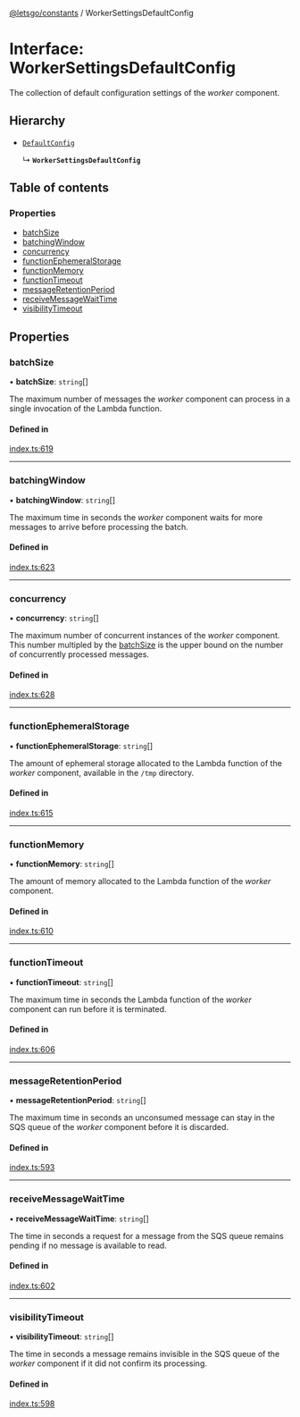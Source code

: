 [@letsgo/constants](../README.md) / WorkerSettingsDefaultConfig

# Interface: WorkerSettingsDefaultConfig

The collection of default configuration settings of the _worker_ component.

## Hierarchy

- [`DefaultConfig`](DefaultConfig.md)

  ↳ **`WorkerSettingsDefaultConfig`**

## Table of contents

### Properties

- [batchSize](WorkerSettingsDefaultConfig.md#batchsize)
- [batchingWindow](WorkerSettingsDefaultConfig.md#batchingwindow)
- [concurrency](WorkerSettingsDefaultConfig.md#concurrency)
- [functionEphemeralStorage](WorkerSettingsDefaultConfig.md#functionephemeralstorage)
- [functionMemory](WorkerSettingsDefaultConfig.md#functionmemory)
- [functionTimeout](WorkerSettingsDefaultConfig.md#functiontimeout)
- [messageRetentionPeriod](WorkerSettingsDefaultConfig.md#messageretentionperiod)
- [receiveMessageWaitTime](WorkerSettingsDefaultConfig.md#receivemessagewaittime)
- [visibilityTimeout](WorkerSettingsDefaultConfig.md#visibilitytimeout)

## Properties

### batchSize

• **batchSize**: `string`[]

The maximum number of messages the _worker_ component can process in a single invocation of the Lambda function.

#### Defined in

[index.ts:619](https://github.com/tjanczuk/letsgo/blob/66e0983/packages/constants/src/index.ts#L619)

___

### batchingWindow

• **batchingWindow**: `string`[]

The maximum time in seconds the _worker_ component waits for more messages to arrive before processing the batch.

#### Defined in

[index.ts:623](https://github.com/tjanczuk/letsgo/blob/66e0983/packages/constants/src/index.ts#L623)

___

### concurrency

• **concurrency**: `string`[]

The maximum number of concurrent instances of the _worker_ component.
This number multipled by the [batchSize](WorkerSettingsDefaultConfig.md#batchsize) is the upper bound on the number of concurrently processed messages.

#### Defined in

[index.ts:628](https://github.com/tjanczuk/letsgo/blob/66e0983/packages/constants/src/index.ts#L628)

___

### functionEphemeralStorage

• **functionEphemeralStorage**: `string`[]

The amount of ephemeral storage allocated to the Lambda function of the _worker_ component, available
in the `/tmp` directory.

#### Defined in

[index.ts:615](https://github.com/tjanczuk/letsgo/blob/66e0983/packages/constants/src/index.ts#L615)

___

### functionMemory

• **functionMemory**: `string`[]

The amount of memory allocated to the Lambda function of the _worker_ component.

#### Defined in

[index.ts:610](https://github.com/tjanczuk/letsgo/blob/66e0983/packages/constants/src/index.ts#L610)

___

### functionTimeout

• **functionTimeout**: `string`[]

The maximum time in seconds the Lambda function of the _worker_ component can run before it is terminated.

#### Defined in

[index.ts:606](https://github.com/tjanczuk/letsgo/blob/66e0983/packages/constants/src/index.ts#L606)

___

### messageRetentionPeriod

• **messageRetentionPeriod**: `string`[]

The maximum time in seconds an unconsumed message can stay in the SQS queue of the _worker_ component
before it is discarded.

#### Defined in

[index.ts:593](https://github.com/tjanczuk/letsgo/blob/66e0983/packages/constants/src/index.ts#L593)

___

### receiveMessageWaitTime

• **receiveMessageWaitTime**: `string`[]

The time in seconds a request for a message from the SQS queue remains pending if no message is available to read.

#### Defined in

[index.ts:602](https://github.com/tjanczuk/letsgo/blob/66e0983/packages/constants/src/index.ts#L602)

___

### visibilityTimeout

• **visibilityTimeout**: `string`[]

The time in seconds a message remains invisible in the SQS queue of the _worker_ component if it did not
confirm its processing.

#### Defined in

[index.ts:598](https://github.com/tjanczuk/letsgo/blob/66e0983/packages/constants/src/index.ts#L598)
